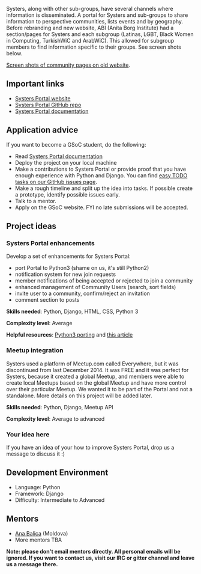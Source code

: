 Systers, along with other sub-groups, have several channels where information is disseminated. A portal for Systers and sub-groups to share information to perspective communities, lists events and by geography. Before rebranding and new website, ABI (Anita Borg Institute) had a section/pages for Systers and each subgroup (Latinas, LGBT, Black Women in Computing, TurkishWiC and ArabWiC). This allowed for subgroup members to find information specific to their groups. See screen shots below.

[Screen shots of community pages on old website](http://systers.org/systers-dev/doku.php/portal).

## Important links
* [Systers Portal website](http://portal.systers.org/)
* [Systers Portal GitHub repo](https://github.com/systers/portal)
* [Systers Portal documentation](http://systers-portal.readthedocs.org/en/develop/)

## Application advice
If you want to become a GSoC student, do the following:
* Read [Systers Portal documentation](http://systers-portal.readthedocs.org/en/develop/)
* Deploy the project on your local machine
* Make a contributions to Systers Portal or provide proof that you have enough experience with Python and Django. You can find [easy TODO tasks on our GitHub issues page](https://github.com/systers/portal/issues?q=is%3Aopen+is%3Aissue+label%3A%22easy+TODO%22).
* Make a rough timeline and split up the idea into tasks. If possible create a prototype, identify possible issues early.
* Talk to a mentor.
* Apply on the GSoC website. FYI no late submissions will be accepted.

## Project ideas

### Systers Portal enhancements

Develop a set of enhancements for Systers Portal:
* port Portal to Python3 (shame on us, it's still Python2)
* notification system for new join requests
* member notifications of being accepted or rejected to join a community
* enhanced management of Community Users (search, sort fields)
* invite user to a community, confirm/reject an invitation
* comment section to posts

**Skills needed**: Python, Django, HTML, CSS, Python 3

**Complexity level**: Average

**Helpful resources**: [Python3 porting](http://python3porting.com/) and [this article](http://lucumr.pocoo.org/2013/5/21/porting-to-python-3-redux/)

### Meetup integration

Systers used a platform of Meetup.com called Everywhere, but it was discontinued from last December 2014. It was FREE and it was perfect for Systers, because it created a global Meetup, and members were able to create local Meetups based on the global Meetup and have more control over their particular Meetup. We wanted it to be part of the Portal and not a standalone. More details on this project will be added later.

**Skills needed**: Python, Django, Meetup API

**Complexity level**: Average to advanced

### Your idea here

If you have an idea of your how to improve Systers Portal, drop us a message to discuss it :)

## Development Environment
* Language: Python
* Framework: Django
* Difficulty: Intermediate to Advanced

## Mentors
* [Ana Balica](http://ana-balica.github.io/) (Moldova)
* More mentors TBA

**Note: please don't email mentors directly. All personal emails will be ignored. If you want to contact us, visit our IRC or gitter channel and leave us a message there.**